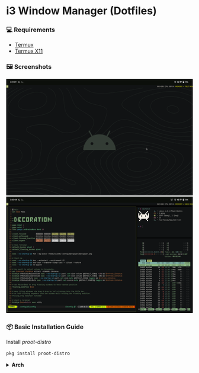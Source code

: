 # i3 Window Manager (Dotfiles)

### 💻 Requirements

- [Termux](https://f-droid.org/packages/com.termux/)
- [Termux X11](https://github.com/termux/termux-x11)

### 🖼️ Screenshots

![01](/screenshot/01.png)
![02](/screenshot/02.png)

### 📦 Basic Installation Guide

Install _proot-distro_

```bash
pkg install proot-distro
```

<details>
<summary><strong>Arch</strong></summary>
#### Arch
```bash
pkg update && pkg install proot-distro -y
proot-distro install archlinux
```
```bash
proot-distro login archlinux
```
```bash
pacman-key --init
pacman-key --populate
pacman -Syu --noconfirm
pacman -S --noconfirm sudo i3 xterm imv zathura rofi pulseaudio-alsa alsa-utils dbus
```
```bash
useradd -m -G wheel *username*
passwd *username*
```
```bash
su - *username*
echo "exec i3" > ~/.xinitrc
exit
```
```bash
exit
```
Termux Script to launch i3 WM in Within Termux X11
```bash
nano arch-i3.sh
```
```sh
#!/data/data/com.termux/files/usr/bin/bash

# Kill existing Termux X11 sessions if any

kill -9 $(pgrep -f "termux.x11") 2>/dev/null

# Start PulseAudio with TCP access

pulseaudio --start --load="module-native-protocol-tcp auth-ip-acl=127.0.0.1 auth-anonymous=1" --exit-idle-time=-1

# Set up Termux X11 environment

export XDG_RUNTIME_DIR=${TMPDIR}
termux-x11 :0 >/dev/null &

# Give X11 time to launch

sleep 3

# Launch X11 main activity

am start --user 0 -n com.termux.x11/com.termux.x11.MainActivity > /dev/null 2>&1
sleep 1

# Login to Arch and run i3 as user u1145h

proot-distro login archlinux --shared-tmp -- /bin/bash -c 'export PULSE_SERVER=127.0.0.1; export XDG_RUNTIME_DIR=${TMPDIR}; su - u1145h -c "env DISPLAY=:0 i3"'

exit 0

````
##### Autostart Apps in i3
edit */home/username/.config/i3/config* and add:
```bash
exec --no-startup-id pulseaudio --start
exec --no-startup-id xterm
````

</details>
